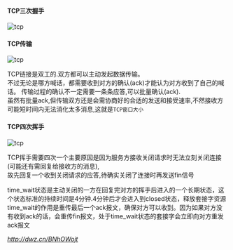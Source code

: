 #### TCP三次握手
![tcp](https://github.com/tinysKai/Note/blob/master/image/article/2018/0709/tcp-3.gif)

#### TCP传输
![tcp](https://github.com/tinysKai/Note/blob/master/image/article/2018/0709/tcp-4.gif)  

TCP链接是双工的.双方都可以主动发起数据传输。  
不过无论是哪方喊话，都需要收到对方的确认(ack)才能认为对方收到了自己的喊话。
传输过程的确认不一定需要一条条应答,可以批量确认(ack).    
虽然有批量ack,但传输双方还是会需协商好的合适的发送和接受速率,不然接收方可能短时间内无法消化太多消息,这就是`TCP窗口大小` 


#### TCP四次挥手
![tcp](https://github.com/tinysKai/Note/blob/master/image/article/2018/0709/tcp-5.gif)  

TCP挥手需要四次一个主要原因是因为服务方接收关闭请求时无法立刻关闭连接(可能还有需回复给接收方的消息),  
故先回复一个收到关闭请求的应答,待确实关闭了连接时再发送fin信号  

time_wait状态是主动关闭的一方在回复完对方的挥手后进入的一个长期状态，这个状态标准的持续时间是4分钟.4分钟后才会进入到closed状态，释放套接字资源  
time_wait的作用是重传最后一个ack报文，确保对方可以收到。因为如果对方没有收到ack的话，会重传fin报文，处于time_wait状态的套接字会立即向对方重发ack报文   


*http://dwz.cn/BNhOWojt*


